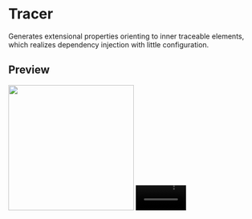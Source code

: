 # Tracer
Generates extensional properties orienting to inner traceable elements, which realizes dependency injection with little configuration.

## Preview
<img src=https://user-images.githubusercontent.com/57835556/221339110-9b2fd543-77c2-46f1-ac66-9b5076ecffed.png width=250/>
<video src=https://user-images.githubusercontent.com/57835556/221339299-d71d86e7-f802-420f-8dd3-490ce9cd35af.mp4 width=100/>

## For more information see [Tracer Tutorial](https://apollokwok.github.io/TracerTutorial/setup).